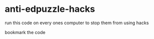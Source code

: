 # anti-edpuzzle-hacks
run this code on every ones computer to stop them from using hacks

bookmark the code
